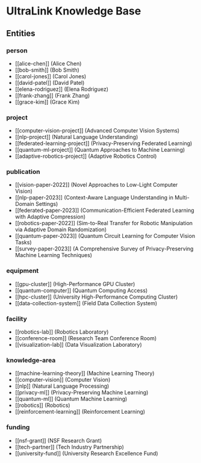 # UltraLink Knowledge Base

## Entities

### person

- [[alice-chen]] (Alice Chen)
- [[bob-smith]] (Bob Smith)
- [[carol-jones]] (Carol Jones)
- [[david-patel]] (David Patel)
- [[elena-rodriguez]] (Elena Rodriguez)
- [[frank-zhang]] (Frank Zhang)
- [[grace-kim]] (Grace Kim)

### project

- [[computer-vision-project]] (Advanced Computer Vision Systems)
- [[nlp-project]] (Natural Language Understanding)
- [[federated-learning-project]] (Privacy-Preserving Federated Learning)
- [[quantum-ml-project]] (Quantum Approaches to Machine Learning)
- [[adaptive-robotics-project]] (Adaptive Robotics Control)

### publication

- [[vision-paper-2022]] (Novel Approaches to Low-Light Computer Vision)
- [[nlp-paper-2023]] (Context-Aware Language Understanding in Multi-Domain Settings)
- [[federated-paper-2023]] (Communication-Efficient Federated Learning with Adaptive Compression)
- [[robotics-paper-2022]] (Sim-to-Real Transfer for Robotic Manipulation via Adaptive Domain Randomization)
- [[quantum-paper-2023]] (Quantum Circuit Learning for Computer Vision Tasks)
- [[survey-paper-2023]] (A Comprehensive Survey of Privacy-Preserving Machine Learning Techniques)

### equipment

- [[gpu-cluster]] (High-Performance GPU Cluster)
- [[quantum-computer]] (Quantum Computing Access)
- [[hpc-cluster]] (University High-Performance Computing Cluster)
- [[data-collection-system]] (Field Data Collection System)

### facility

- [[robotics-lab]] (Robotics Laboratory)
- [[conference-room]] (Research Team Conference Room)
- [[visualization-lab]] (Data Visualization Laboratory)

### knowledge-area

- [[machine-learning-theory]] (Machine Learning Theory)
- [[computer-vision]] (Computer Vision)
- [[nlp]] (Natural Language Processing)
- [[privacy-ml]] (Privacy-Preserving Machine Learning)
- [[quantum-ml]] (Quantum Machine Learning)
- [[robotics]] (Robotics)
- [[reinforcement-learning]] (Reinforcement Learning)

### funding

- [[nsf-grant]] (NSF Research Grant)
- [[tech-partner]] (Tech Industry Partnership)
- [[university-fund]] (University Research Excellence Fund)

